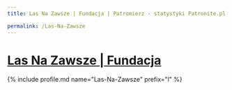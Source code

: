 ```yaml
---
title: Las Na Zawsze | Fundacja | Patromierz - statystyki Patronite.pl

permalink: /Las-Na-Zawsze
---
```


# [Las Na Zawsze | Fundacja](https://patronite.pl/Las-Na-Zawsze)

{% include profile.md name="Las-Na-Zawsze" prefix="l" %}

